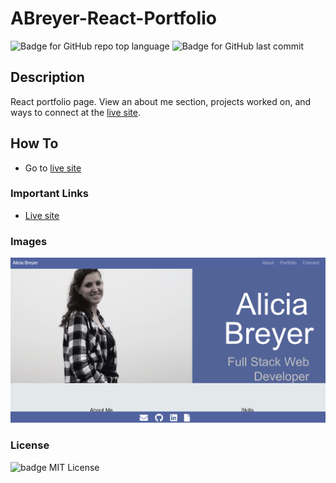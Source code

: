 # ABreyer-React-Portfolio

![Badge for GitHub repo top language](https://img.shields.io/github/languages/top/breyera/ABreyer-React-Portfolio?style=flat&logo=appveyor) ![Badge for GitHub last commit](https://img.shields.io/github/last-commit/breyera/ABreyer-React-Portfolio?style=flat&logo=appveyor)

## Description

React portfolio page. View an about me section, projects worked on, and ways to connect at the [live site](https://breyera.github.io/ABreyer-React-Portfolio/).

## How To

- Go to [live site](https://breyera.github.io/ABreyer-React-Portfolio/)

### Important Links

- [Live site](https://breyera.github.io/ABreyer-React-Portfolio/)

### Images

![screeshot of home page](portfolio/src/images/portfolio-home.PNG)

### License

![badge](https://img.shields.io/badge/license-MIT-brightgreen)
MIT License
